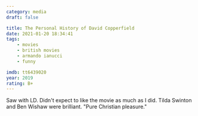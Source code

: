 ```yaml
---
category: media
draft: false

title: The Personal History of David Copperfield
date: 2021-01-20 18:34:41
tags:
    - movies
    - british movies
    - armando ianucci
    - funny

imdb: tt6439020
year: 2019
rating: B+
---
```


Saw with LD. Didn't expect to like the movie as much as I did. Tilda Swinton and Ben Wishaw were brilliant. "Pure Christian pleasure."

